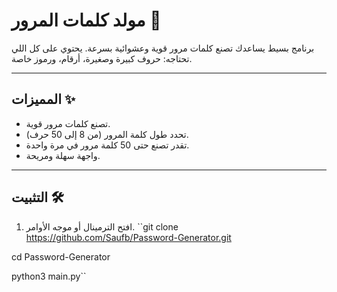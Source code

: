 # مولد كلمات المرور 🔐

برنامج بسيط يساعدك تصنع كلمات مرور قوية وعشوائية بسرعة. يحتوي على كل اللي تحتاجه: حروف كبيرة وصغيرة، أرقام، ورموز خاصة.

---

## المميزات ✨

- تصنع كلمات مرور قوية.
- تحدد طول كلمة المرور (من 8 إلى 50 حرف).
- تقدر تصنع حتى 50 كلمة مرور في مرة واحدة.
- واجهة سهلة ومريحة.

---

## التثبيت 🛠️

1. افتح الترمينال أو موجه الأوامر. 
   ``git clone https://github.com/Saufb/Password-Generator.git
   
cd Password-Generator

python3 main.py``

